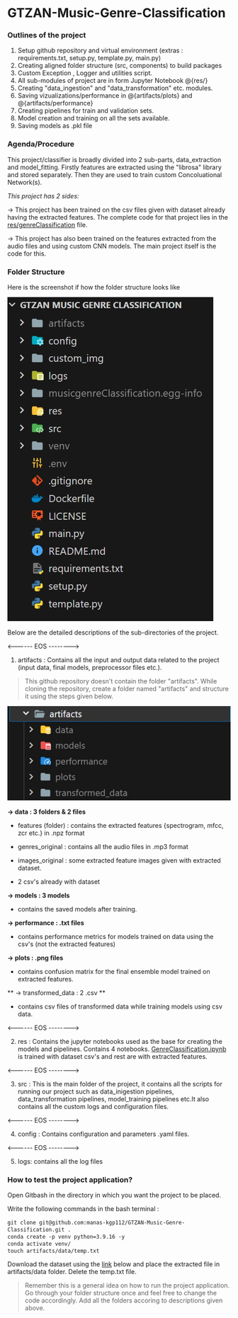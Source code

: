 # GTZAN-Music-Genre-Classification


### Outlines of the project
1) Setup github repository and virtual environment (extras : requirements.txt, setup.py, template.py, main.py)
2) Creating aligned folder structure (src, components) to build packages
3) Custom Exception , Logger and utilities script.
4) All sub-modules of project are in form Jupyter Notebook @{res/}
5) Creating "data_ingestion" and "data_transformation" etc. modules.
6) Saving vizualizations/performance in @{artifacts/plots} and @{artifacts/performance}
7) Creating pipelines for train and validation sets.
8) Model creation and training on all the sets available.
9) Saving models as .pkl file


### Agenda/Procedure

This project/classifier is broadly divided into 2 sub-parts, data_extraction and model_fitting. Firstly 
features are extracted using the "librosa" library and stored separately. Then they are used to train custom Concoluational Network(s).

*This project has 2 sides:*

-> This project has been trained on the csv files given with dataset already having the extracted features. The complete code for that project lies in the [res/genreClassification](./res/GenreClassification.ipynb) file.

-> This project has also been trained on the features extracted from the audio files and using custom CNN models. The main project itself is the code for this.


### Folder Structure
Here is the screenshot if how the folder structure looks like

![Folder Structure Image](/custom_img/root.jpg)

Below are the detailed descriptions of the sub-directories of the project.

<------   EOS   -------->

1. artifacts : Contains all the input and output data related to the project (input data, final models, preprocessor files etc.).

>This github repository doesn't contain the folder "artifacts". While cloning the repository, create a folder named "artifacts" and structure it using the steps given below.

![artifacts folder structure](/custom_img/artifacts.jpg)

**-> data : 3 folders & 2 files**

- features (folder) : contains the extracted features {spectrogram, mfcc, zcr etc.} in .npz format

- genres_original : contains all the audio files in .mp3 format

- images_original : some extracted feature images given with extracted dataset.

- 2 csv's already with dataset


**-> models : 3 models**

- contains the saved models after training.

**-> performance : .txt files**

- contains performance metrics for models trained on data using the csv's (not the extracted features)

**-> plots : .png files**

- contains confusion matrix for the final ensemble model trained on extracted features.

** -> transformed_data : 2 .csv **

- contains csv files of transformed data while training models using csv data.

<------   EOS   -------->

2. res : Contains the jupyter notebooks used as the base for creating the models and pipelines. Contains 4 notebooks. [GenreClassification.ipynb](./res/GenreClassification.ipynb) is trained with dataset csv's and rest are with extracted features.

<------   EOS   -------->

3. src : This is the main folder of the project, it contains all the scripts for running our project such as data_inigestion pipelines, data_transformation pipelines, model_training pipelines etc.It also contains 
all the custom logs and configuration files.

<------   EOS   -------->

4. config : Contains configuration and parameters .yaml files.

<------   EOS   -------->

5. logs: contains all the log files


### How to test the project application?

Open Gitbash in the directory in which you want the project to be placed.

Write the following commands in the bash terminal : 

```
git clone git@github.com:manas-kgp112/GTZAN-Music-Genre-Classification.git .
conda create -p venv python=3.9.16 -y
conda activate venv/
touch artifacts/data/temp.txt
```

Download the dataset using the [link](https://www.kaggle.com/datasets/andradaolteanu/gtzan-dataset-music-genre-classification/download?datasetVersionNumber=1) 
below and place the extracted file in
artifacts/data folder. Delete the temp.txt file.


> Remember this is a general idea on how to run the project application. Go through your folder structure once and feel free to change the code accordingly. Add all the folders accoring to descriptions given above.